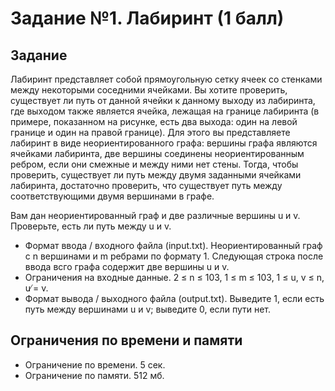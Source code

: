 # Задание №1. Лабиринт (1 балл)

## Задание
Лабиринт представляет собой прямоугольную сетку ячеек со стенками между некоторыми соседними ячейками.
Вы хотите проверить, существует ли путь от данной ячейки к данному выходу из лабиринта, где выходом также
является ячейка, лежащая на границе лабиринта (в примере, показанном на рисунке, есть два выхода: один на левой
границе и один на правой границе). Для этого вы представляете лабиринт в виде неориентированного графа: вершины
графа являются ячейками лабиринта, две вершины соединены неориентированным ребром, если они смежные и между
ними нет стены. Тогда, чтобы проверить, существует ли путь между двумя заданными ячейками лабиринта, достаточно
проверить, что существует путь между соответствующими двумя вершинами в графе.

Вам дан неориентированный граф и две различные вершины u и v. Проверьте, есть ли путь между u и v.
- Формат ввода / входного файла (input.txt). Неориентированный граф с n вершинами и m ребрами по формату 1. 
Следующая строка после ввода всго графа содержит две вершины u и v.
- Ограничения на входные данные. 2 ≤ n ≤ 103, 1 ≤ m ≤ 103, 1 ≤ u, v ≤ n, u ̸= v.
- Формат вывода / выходного файла (output.txt). 
Выведите 1, если есть путь между вершинами u и v; выведите 0, если пути нет.

## Ограничения по времени и памяти
- Ограничение по времени. 5 сек.
- Ограничение по памяти. 512 мб.